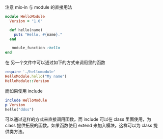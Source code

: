 

注意 mix-in 与 module 的直接用法

```ruby
module HelloModule
  Version = "1.0"

  def hello(name)
    puts "Hello, #{name}."
  end

   module_function :hello
end
```

在 另一个文件中可以通过如下的方式来调用里的函数

```ruby
require './hellomodule'
HelloModule.hello("My name")
HelloModule::Version
```

而如果使用 include

```ruby
include HelloModule
p Version
hello("ddss")
```

可以通过这样的方式来直接调用函数。而 include 可以在 class 里面使用，为class 提供拓展的函数。如果函数使用 extend 来加入模块，这样可以为 class 提供类方法。